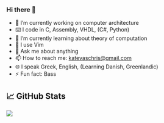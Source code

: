 ### Hi there 👋

- 🔭 I’m currently working on computer architecture 
- ⌨️ I code in C, Assembly, VHDL, (C#, Python)
- 🌱 I’m currently learning about theory of computation
- 🧰 I use Vim
- 💬 Ask me about anything
- 📫 How to reach me: katevaschris@gmail.com
- 🌐 I speak Greek, English, (Learning Danish, Greenlandic) 
- ⚡ Fun fact: Bass


## &#x1f4c8; GitHub Stats

<a href="https://github.com/katevaschris/katevaschris">
  <img align="center" src="https://github-readme-stats.vercel.app/api/top-langs/?username=katevaschris&title_color=ffffff&text_color=c9cacc&icon_color=2bbc8a&bg_color=1d1f21" />
</a>
